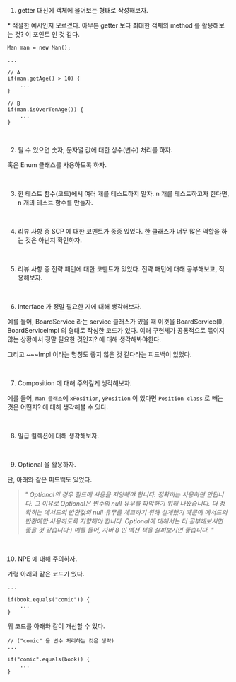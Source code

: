 1. getter 대신에 객체에 물어보는 형태로 작성해보자.

\* 적절한 예시인지 모르겠다. 아무튼 getter 보다 최대한 객체의 method 를 활용해보는 것? 이 포인트 인 것 같다.
```
Man man = new Man();

...

// A
if(man.getAge() > 10) {
    ...
}

// B
if(man.isOverTenAge()) {
    ...
}
```

<br>

2. 될 수 있으면 숫자, 문자열 값에 대한 상수(변수) 처리를 하자.

혹은 Enum 클래스를 사용하도록 하자.

<br>

3. 한 테스트 함수(코드)에서 여러 개를 테스트하지 말자. n 개를 테스트하고자 한다면, n 개의 테스트 함수를 만들자.

<br>

4. 리뷰 사항 중 SCP 에 대한 코멘트가 종종 있었다. 한 클래스가 너무 많은 역할을 하는 것은 아닌지 확인하자.

<br>

5. 리뷰 사항 중 전략 패턴에 대한 코멘트가 있었다. 전략 패턴에 대해 공부해보고, 적용해보자.

<br>

6. Interface 가 정말 필요한 지에 대해 생각해보자. 

예를 들어, BoardService 라는 service 클래스가 있을 때 이것을 BoardService(I), BoardServiceImpl 의 형태로 작성한 코드가 있다. 여러 구현체가 공통적으로 묶이지 않는 상황에서 정말 필요한 것인지? 에 대해 생각해봐야한다. 

그리고 ~~~Impl 이라는 명칭도 좋지 않은 것 같다라는 피드백이 있었다.

<br>

7. Composition 에 대해 주의깊게 생각해보자.

예를 들어, `Man 클래스`에 `xPosition`, `yPosition` 이 있다면 `Position class` 로 빼는 것은 어떤지? 에 대해 생각해볼 수 있다.

<br>

8. 일급 컬렉션에 대해 생각해보자.

<br>

9. Optional 을 활용하자.

단, 아래와 같은 피드백도 있었다.

> _" Optional의 경우 필드에 사용을 지양해야 합니다. 정확히는 사용하면 안됩니다. 그 이유로 Optional은 변수의 null 유무를 파악하기 위해 나왔습니다. 더 정확히는 메서드의 반환값의 null 유무를 체크하기 위해 설계했기 때문에 메서드의 반환에만 사용하도록 지향해야 합니다. Optional에 대해서는 더 공부해보시면 좋을 것 같습니다:) 예를 들어, 자바 8 인 액션 책을 살펴보시면 좋습니다. "_

<br>

10. NPE 에 대해 주의하자.

가령 아래와 같은 코드가 있다.

```
...

if(book.equals("comic")) {
    ...
}
```

위 코드를 아래와 같이 개선할 수 있다.

```
// ("comic" 을 변수 처리하는 것은 생략)
...

if("comic".equals(book)) {
    ...
}
```